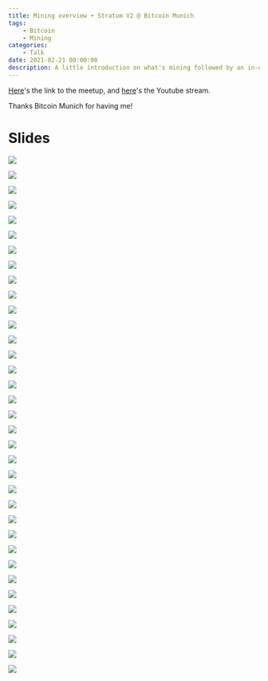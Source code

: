 ```yaml
---
title: Mining overview + Stratum V2 @ Bitcoin Munich
tags:
    - Bitcoin
    - Mining
categories:
    - Talk
date: 2021-02-21 00:00:00
description: A little introduction on what's mining followed by an in-depth explanation of the Stratum V2 protocol.
---
```


[Here](https://www.meetup.com/Bitcoin-Munich/events/275033463/)'s the link to the meetup, and [here](https://www.youtube.com/watch?v=58LrQ0Q89x0)'s the Youtube stream.

Thanks Bitcoin Munich for having me!

<!--more-->

# Slides

![](images/BTC_munich.jpg)

![](images/BTC_munich_1.jpg)

![](images/BTC_munich_2.jpg)

![](images/BTC_munich_3.jpg)

![](images/BTC_munich_4.jpg)

![](images/BTC_munich_5.jpg)

![](images/BTC_munich_6.jpg)

![](images/BTC_munich_7.jpg)

![](images/BTC_munich_8.jpg)

![](images/BTC_munich_9.jpg)

![](images/BTC_munich_10.jpg)

![](images/BTC_munich_11.jpg)

![](images/BTC_munich_12.jpg)

![](images/BTC_munich_13.jpg)

![](images/BTC_munich_14.jpg)

![](images/BTC_munich_15.jpg)

![](images/BTC_munich_16.jpg)

![](images/BTC_munich_17.jpg)

![](images/BTC_munich_18.jpg)

![](images/BTC_munich_19.jpg)

![](images/BTC_munich_20.jpg)

![](images/BTC_munich_21.jpg)

![](images/BTC_munich_22.jpg)

![](images/BTC_munich_23.jpg)

![](images/BTC_munich_24.jpg)

![](images/BTC_munich_25.jpg)

![](images/BTC_munich_26.jpg)

![](images/BTC_munich_27.jpg)

![](images/BTC_munich_28.jpg)

![](images/BTC_munich_29.jpg)

![](images/BTC_munich_30.jpg)

![](images/BTC_munich_31.jpg)

![](images/BTC_munich_32.jpg)

![](images/BTC_munich_33.jpg)

![](images/BTC_munich_34.jpg)
